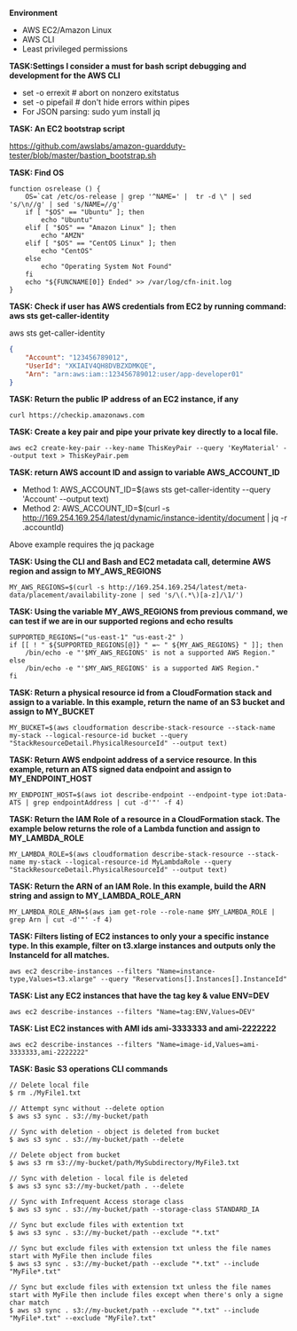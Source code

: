 **Environment**
- AWS EC2/Amazon Linux
- AWS CLI
- Least privileged permissions

**TASK:Settings I consider a must for bash script debugging and development for the AWS CLI**

- set -o errexit  # abort on nonzero exitstatus
- set -o pipefail # don't hide errors within pipes
- For JSON parsing: sudo yum install jq

**TASK: An EC2 bootstrap script**

https://github.com/awslabs/amazon-guardduty-tester/blob/master/bastion_bootstrap.sh

**TASK: Find OS**

```
function osrelease () {
    OS=`cat /etc/os-release | grep '^NAME=' |  tr -d \" | sed 's/\n//g' | sed 's/NAME=//g'`
    if [ "$OS" == "Ubuntu" ]; then
        echo "Ubuntu"
    elif [ "$OS" == "Amazon Linux" ]; then
        echo "AMZN"
    elif [ "$OS" == "CentOS Linux" ]; then
        echo "CentOS"
    else
        echo "Operating System Not Found"
    fi
    echo "${FUNCNAME[0]} Ended" >> /var/log/cfn-init.log
}

```


**TASK: Check if user has AWS credentials from EC2 by running command: aws sts get-caller-identity**

aws sts get-caller-identity
```json
{
    "Account": "123456789012",
    "UserId": "XKIAIV4QH8DVBZXDMKQE",
    "Arn": "arn:aws:iam::123456789012:user/app-developer01"
}
```

**TASK: Return the public IP address of an EC2 instance, if any**
```
curl https://checkip.amazonaws.com
```
**TASK: Create a key pair and pipe your private key directly to a local file.**

```
aws ec2 create-key-pair --key-name ThisKeyPair --query 'KeyMaterial' --output text > ThisKeyPair.pem
```

**TASK: return AWS account ID and assign to variable AWS_ACCOUNT_ID**

- Method 1: AWS_ACCOUNT_ID=$(aws sts get-caller-identity --query 'Account' --output text)
- Method 2: AWS_ACCOUNT_ID=$(curl -s http://169.254.169.254/latest/dynamic/instance-identity/document | jq -r .accountId)

Above example requires the jq package

**TASK: Using the CLI and Bash and EC2 metadata call, determine AWS region and assign to MY_AWS_REGIONS**

```MY_AWS_REGIONS=$(curl -s http://169.254.169.254/latest/meta-data/placement/availability-zone | sed 's/\(.*\)[a-z]/\1/')```

**TASK: Using the variable MY_AWS_REGIONS from previous command, we can test if we are in our supported regions and echo results**

```
SUPPORTED_REGIONS=("us-east-1" "us-east-2" )
if [[ ! " ${SUPPORTED_REGIONS[@]} " =~ " ${MY_AWS_REGIONS} " ]]; then
    /bin/echo -e "'$MY_AWS_REGIONS' is not a supported AWS Region." 
else
    /bin/echo -e "'$MY_AWS_REGIONS' is a supported AWS Region." 
fi
```

**TASK: Return a physical resource id from a CloudFormation stack and assign to a variable. In this example, return the name of an S3 bucket and assign to MY_BUCKET**

```MY_BUCKET=$(aws cloudformation describe-stack-resource --stack-name my-stack --logical-resource-id bucket --query "StackResourceDetail.PhysicalResourceId" --output text)```

**TASK: Return AWS endpoint address of a service resource. In this example, return an ATS signed data endpoint and assign to MY_ENDPOINT_HOST**

```MY_ENDPOINT_HOST=$(aws iot describe-endpoint --endpoint-type iot:Data-ATS | grep endpointAddress | cut -d'"' -f 4)```

**TASK: Return the IAM Role of a resource in a CloudFormation stack. The example below returns the role of a Lambda function and assign to MY_LAMBDA_ROLE**

```MY_LAMBDA_ROLE=$(aws cloudformation describe-stack-resource --stack-name my-stack --logical-resource-id MyLambdaRole --query "StackResourceDetail.PhysicalResourceId" --output text)```

**TASK: Return the ARN of an IAM Role. In this example, build the ARN string and assign to MY_LAMBDA_ROLE_ARN**

```MY_LAMBDA_ROLE_ARN=$(aws iam get-role --role-name $MY_LAMBDA_ROLE | grep Arn | cut -d'"' -f 4)```

**TASK: Filters listing of EC2 instances to only your a specific instance type. In this example, filter on t3.xlarge instances and outputs only the InstanceId for all matches.**

```
aws ec2 describe-instances --filters "Name=instance-type,Values=t3.xlarge" --query "Reservations[].Instances[].InstanceId"
```
**TASK: List any EC2 instances that have the tag key & value ENV=DEV**
```
aws ec2 describe-instances --filters "Name=tag:ENV,Values=DEV"
```

**TASK: List EC2 instances with AMI ids ami-3333333 and ami-2222222**
```
aws ec2 describe-instances --filters "Name=image-id,Values=ami-3333333,ami-2222222"
```


**TASK: Basic S3 operations CLI commands**

```
// Delete local file
$ rm ./MyFile1.txt

// Attempt sync without --delete option
$ aws s3 sync . s3://my-bucket/path

// Sync with deletion - object is deleted from bucket
$ aws s3 sync . s3://my-bucket/path --delete

// Delete object from bucket
$ aws s3 rm s3://my-bucket/path/MySubdirectory/MyFile3.txt

// Sync with deletion - local file is deleted
$ aws s3 sync s3://my-bucket/path . --delete

// Sync with Infrequent Access storage class
$ aws s3 sync . s3://my-bucket/path --storage-class STANDARD_IA

// Sync but exclude files with extention txt
$ aws s3 sync . s3://my-bucket/path --exclude "*.txt"

// Sync but exclude files with extension txt unless the file names start with MyFile then include files
$ aws s3 sync . s3://my-bucket/path --exclude "*.txt" --include "MyFile*.txt"

// Sync but exclude files with extension txt unless the file names start with MyFile then include files except when there's only a signe char match
$ aws s3 sync . s3://my-bucket/path --exclude "*.txt" --include "MyFile*.txt" --exclude "MyFile?.txt"
```

